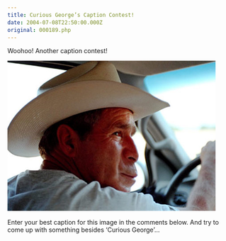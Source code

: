 ```yaml
---
title: Curious George’s Caption Contest!
date: 2004-07-08T22:50:00.000Z
original: 000189.php
---
```


Woohoo! Another caption contest!

<p class="polaroid" style="--deg: -2deg"><img src="./bushmonkey.jpg" /></p>

Enter your best caption for this image in the comments below. And try to come up with something besides ‘Curious George’…

